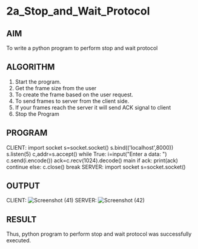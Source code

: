 # 2a_Stop_and_Wait_Protocol
## AIM 
To write a python program to perform stop and wait protocol
## ALGORITHM
1. Start the program.
2. Get the frame size from the user
3. To create the frame based on the user request.
4. To send frames to server from the client side.
5. If your frames reach the server it will send ACK signal to client
6. Stop the Program
## PROGRAM
CLIENT:
 import socket
 s=socket.socket()
 s.bind(('localhost',8000))
 s.listen(5)
 c,addr=s.accept()
 while True:
 i=input("Enter a data: ")
 c.send(i.encode())
 ack=c.recv(1024).decode()
 main
 if ack:
 print(ack)
 continue
 else:
 c.close()
 break
 SERVER:
 import socket
 s=socket.socket()
## OUTPUT
CLIENT:
![Screenshot (41)](https://github.com/user-attachments/assets/8960ce5f-61a7-4f33-81f8-bd2c1ffa1b1a)
SERVER:
![Screenshot (42)](https://github.com/user-attachments/assets/81add5c8-26a7-4e2c-88e5-92f4c7abe3b5)


## RESULT
Thus, python program to perform stop and wait protocol was successfully executed.
